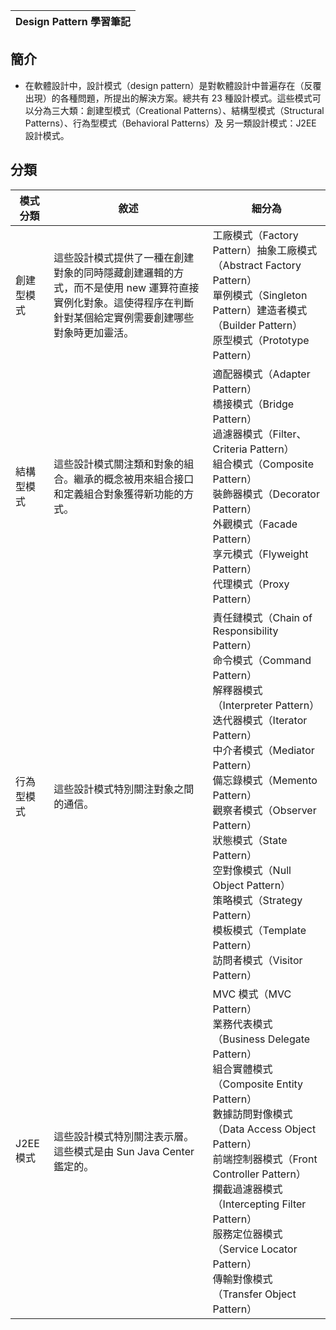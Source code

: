 
|Design Pattern 學習筆記 |
| ------ |
## 簡介
- 在軟體設計中，設計模式（design pattern）是對軟體設計中普遍存在（反覆出現）的各種問題，所提出的解決方案。總共有 23 種設計模式。這些模式可以分為三大類：創建型模式（Creational Patterns）、結構型模式（Structural Patterns）、行為型模式（Behavioral Patterns）及 另一類設計模式：J2EE 設計模式。
## 分類
| 模式分類 | 敘述 | 細分為 |
| ------ | ------ | ------ |
| 創建型模式 | 這些設計模式提供了一種在創建對象的同時隱藏創建邏輯的方式，而不是使用 new 運算符直接實例化對象。這使得程序在判斷針對某個給定實例需要創建哪些對象時更加靈活。 |工廠模式（Factory Pattern）抽象工廠模式（Abstract Factory Pattern）<br>單例模式（Singleton Pattern）建造者模式（Builder Pattern）<br>原型模式（Prototype Pattern） |
| 結構型模式 | 這些設計模式關注類和對象的組合。繼承的概念被用來組合接口和定義組合對象獲得新功能的方式。 | 適配器模式（Adapter Pattern）  <br>橋接模式（Bridge Pattern）  <br>過濾器模式（Filter、Criteria Pattern）  <br>組合模式（Composite Pattern）  <br>裝飾器模式（Decorator Pattern）  <br>外觀模式（Facade Pattern）  <br>享元模式（Flyweight Pattern）  <br>代理模式（Proxy Pattern） |
| 行為型模式 | 這些設計模式特別關注對象之間的通信。 | 責任鏈模式（Chain of Responsibility Pattern）  <br>命令模式（Command Pattern）  <br>解釋器模式（Interpreter Pattern）  <br>迭代器模式（Iterator Pattern）  <br>中介者模式（Mediator Pattern）  <br>備忘錄模式（Memento Pattern）  <br>觀察者模式（Observer Pattern）  <br>狀態模式（State Pattern）  <br>空對像模式（Null Object Pattern）  <br>策略模式（Strategy Pattern）  <br>模板模式（Template Pattern）  <br>訪問者模式（Visitor Pattern） |
| J2EE 模式 | 這些設計模式特別關注表示層。這些模式是由 Sun Java Center 鑑定的。 | MVC 模式（MVC Pattern）  <br>業務代表模式（Business Delegate Pattern）  <br>組合實體模式（Composite Entity Pattern）  <br>數據訪問對像模式（Data Access Object Pattern）  <br>前端控制器模式（Front Controller Pattern）  <br>攔截過濾器模式（Intercepting Filter Pattern） <br>服務定位器模式（Service Locator Pattern）  <br>傳輸對像模式（Transfer Object Pattern） |  
